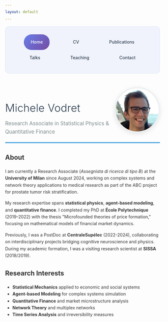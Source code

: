 ```yaml
---
layout: default
---
```


<style>
body {
  font-family: -apple-system, BlinkMacSystemFont, 'Segoe UI', Roboto, sans-serif;
  line-height: 1.6;
  color: #333;
}
.nav-clean {
  background: rgba(102, 126, 234, 0.08);
  padding: 25px;
  border-radius: 12px;
  margin-bottom: 35px;
  text-align: center;
  border: 1px solid rgba(102, 126, 234, 0.15);
}
.nav-clean a {
  color: #2c3e50;
  text-decoration: none;
  margin: 0 25px;
  font-weight: 500;
  padding: 12px 20px;
  border-radius: 25px;
  transition: all 0.3s ease;
  display: inline-block;
  border: 2px solid transparent;
}
.nav-clean a:hover {
  background: linear-gradient(135deg, #667eea 0%, #764ba2 100%);
  color: white;
  border-color: rgba(102, 126, 234, 0.3);
  transform: translateY(-2px);
  box-shadow: 0 4px 12px rgba(102, 126, 234, 0.2);
}
.nav-clean a.current {
  background: linear-gradient(135deg, #667eea 0%, #764ba2 100%);
  color: white;
}
.header-clean {
  display: flex;
  align-items: center;
  justify-content: space-between;
  margin-bottom: 30px;
  padding-bottom: 20px;
  border-bottom: 3px solid #3498db;
}
.header-clean h1 {
  font-size: 2.5em;
  font-weight: 300;
  margin-bottom: 10px;
  color: #2c3e50;
}
.header-clean h2 {
  font-size: 1.2em;
  color: #7f8c8d;
  font-weight: 400;
  margin: 0;
}
.profile-img {
  width: 140px;
  height: 140px;
  border-radius: 50%;
  border: 4px solid #ecf0f1;
  box-shadow: 0 4px 15px rgba(0,0,0,0.1);
}
@media (max-width: 768px) {
  .header-clean { flex-direction: column; text-align: center; }
  .profile-img { margin-top: 20px; width: 120px; height: 120px; }
}
</style>

<nav class="nav-clean">
  <a href="/" class="current">Home</a>
  <a href="/cv">CV</a>
  <a href="/publications">Publications</a>
  <a href="/talks">Talks</a>
  <a href="/teaching">Teaching</a>
  <a href="/contact">Contact</a>
</nav>

<div class="header-clean">
  <div>
    <h1>Michele Vodret</h1>
    <h2>Research Associate in Statistical Physics & Quantitative Finance</h2>
  </div>
  <img src="assets/images/profile.png" class="profile-img" alt="Michele Vodret">
</div>

## About

I am currently a Research Associate (*Assegnista di ricerca di tipo B*) at the **University of Milan** since August 2024, working on complex systems and network theory applications to medical research as part of the ABC project for prostate tumor risk stratification.

My research expertise spans **statistical physics**, **agent-based modeling**, and **quantitative finance**. I completed my PhD at **École Polytechnique** (2019-2022) with the thesis "Microfounded theories of price formation," focusing on mathematical models of financial market dynamics.

Previously, I was a PostDoc at **CentraleSupélec** (2022-2024), collaborating on interdisciplinary projects bridging cognitive neuroscience and physics. During my academic formation, I was a visiting research scientist at **SISSA** (2018/2019).

## Research Interests

- **Statistical Mechanics** applied to economic and social systems
- **Agent-based Modeling** for complex systems simulation  
- **Quantitative Finance** and market microstructure analysis
- **Network Theory** and multiplex networks
- **Time Series Analysis** and irreversibility measures
